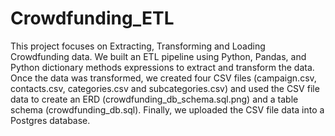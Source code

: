 # Crowdfunding_ETL

This project focuses on Extracting, Transforming and Loading Crowdfunding data. We built an ETL pipeline using Python, Pandas, and Python dictionary methods expressions to extract and transform the data. Once the data was transformed, we created four CSV files (campaign.csv, contacts.csv, categories.csv and subcategories.csv) and used the CSV file data to create an ERD (crowdfunding_db_schema.sql.png) and a table schema (crowdfunding_db.sql). Finally, we uploaded the CSV file data into a Postgres database.

